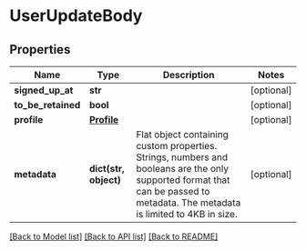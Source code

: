 # UserUpdateBody

## Properties
Name | Type | Description | Notes
------------ | ------------- | ------------- | -------------
**signed_up_at** | **str** |  | [optional] 
**to_be_retained** | **bool** |  | [optional] 
**profile** | [**Profile**](Profile.md) |  | [optional] 
**metadata** | **dict(str, object)** | Flat object containing custom properties. Strings, numbers and booleans  are the only supported format that can be passed to metadata. The metadata is limited to 4KB in size.  | [optional] 

[[Back to Model list]](../README.md#documentation-for-models) [[Back to API list]](../README.md#documentation-for-api-endpoints) [[Back to README]](../README.md)


